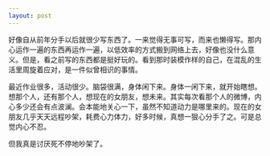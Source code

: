 ```yaml
---
layout: post
---
```


好像自从前年分手以后就很少写东西了。一来觉得无事可写，而来也懒得写。那内心运作一遍的东西再运作一遍，以低效率的方式搬到网络上去，好像也没什么意义。但是，看之前写的东西都是挺好玩的。看到那时装模作样的自己，在混乱的生活里周旋着应对，是一件似曾相识的事情。

最近作业很多，活动很少。脑袋很满，身体闲下来。身体一闲下来，就开始瞎想。想那个人，还有那个人，想现在的女朋友，想未来。其实每次看那个人的微博，内心多少还会有点波澜。会本能地关心一下，虽然不知道动力是哪里来的。现在的女朋友几乎天天远程吵架，耗费心力体力，好多时候，真想一狠心分手了之。可是总觉内心不忍。

但我真是讨厌死不停地吵架了。
